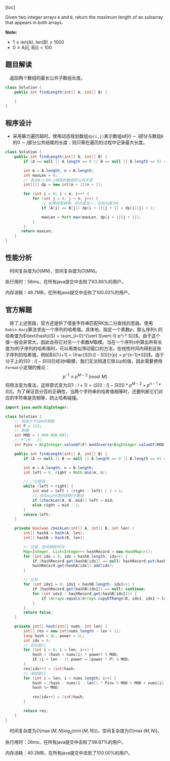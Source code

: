 [toc]

Given two integer arrays `A` and `B`, return the maximum length of an subarray that appears in both arrays.



**Note:**

* $1 \le \text{len(A), len(B)} \le 1000$
* $0 \le \text{A[i], B[i]} < 100$



## 题目解读

&emsp;返回两个数组的最长公共子数组长度。

```java
class Solution {
    public int findLength(int[] A, int[] B) {

    }
}
```

## 程序设计

* 采用暴力遍历超时。使用动态规划数组`dp(i,j)`表示数组`A`的$0 \sim i$部分与数组`B`的$0 \sim j$部分公共结尾的长度；则只需在遍历的过程中记录最大长度。

```java
class Solution {
    public int findLength(int[] A, int[] B) {
        if (A == null || A.length == 0 || B == null || B.length == 0) return 0;

        int m = A.length, n = B.length;
        int maxLen = 0;
        // 表示0~i与0~j结尾的数组的公共长度
        int[][] dp = new int[m + 1][n + 1];

        for (int i = 0; i < m; i++) {
            for (int j = 0; j < n; j++) {
                // 如果结尾相等，则长度加一，否则长度为0
                if (A[i] == B[j]) dp[i + 1][j + 1] = dp[i][j] + 1;

                maxLen = Math.max(maxLen, dp[i + 1][j + 1]);
            }
        }
       return maxLen;
    }
}
```

## 性能分析

&emsp;时间复杂度为$O(MN)$，空间复杂度为$O(MN)$。

执行用时：56ms，在所有java提交中击败了63.86%的用户。

内存消耗：48.7MB，在所有java提交中击败了100.00%的用户。

## 官方解题

&emsp;除了上述思路，官方还提供了借鉴字符串匹配RK加二分查找的思路。使用`Rabin-Karp`算法求出一个序列的哈希值。具体地，指定一个素数$p$，那么序列`S` 的哈希值为$\text{hash}(S) = \sum_{i=0}^{\vert S\vert-1} p^i * S[i]$。由于这个值一般会非常大，因此会将它对另一个素数$M$取模。当在一个序列`S`中算出所有长度为$l$的子序列的哈希值时，可以用类似滑动窗口的方法，在线性时间内得到这些子序列的哈希值。例如$S[1:l+1] = \frac{S[0:l] - S[0]}{p} + p^{n-1}*S[l]$。由于分子上的$S[0:l] - S[0]$已经对`M`取模，我们无法知道它除以$p$的值，因此需要使用`Fermat`小定理的推论：
$$
p^{-1} \equiv p^{M-2}\pmod{M}
$$
将除法变为乘法，这样原式变为$S[1:l+1] = (S[0:l] - S[0]) * p^{M-2} + p^{n-1}*S[l]$。为了保证百分百的正确性，当两个字符串的哈希值相等时，还要判断它们对应的字符串是否相等，防止哈希碰撞。

```java
import java.math.BigInteger;

class Solution {
    // 选择大于100的素数
    int P = 113;
    // 取模
    int MOD = 1_000_000_007;
    // P^(M - 2)
    int Pinv = BigInteger.valueOf(P).modInverse(BigInteger.valueOf(MOD)).intValue();

    public int findLength(int[] A, int[] B) {
        if (A == null || B == null || A.length == 0 || B.length == 0) return 0;

        int m = A.length, n = B.length;
        int left = 0, right = Math.min(m, n);

		// 二分查找
        while (left < right) {
            int mid = left + (right - left) / 2 + 1;
            // 存在mid长度的相同子数组
            if (checkLen(A, B, mid)) left = mid;
            else right = mid - 1;
        }
        return left;
    }

    private boolean checkLen(int[] A, int[] B, int len) {
        int[] hashA = hash(A, len);
        int[] hashB = hash(B, len);

		// 记录，空间换取时间
        Map<Integer, List<Integer>> hashRecord = new HashMap<>();
        for (int idx = 0; idx < hashA.length; idx++) {
            if (hashRecord.get(hashA[idx]) == null) hashRecord.put(hashA[idx], new ArrayList<>());
            hashRecord.get(hashA[idx]).add(idx);
        }

		// 比较
        for (int idx1 = 0; idx1 < hashB.length; idx1++) {
            if (hashRecord.get(hashB[idx1]) == null) continue;
            for (int idx2 : hashRecord.get(hashB[idx1])) {
                if (Arrays.equals(Arrays.copyOfRange(B, idx1, idx1 + len), Arrays.copyOfRange(A, idx2, idx2 + len))) return true;
            }
        }
        return false;
    }

    private int[] hash(int[] nums, int len) {
        int[] res = new int[nums.length - len + 1];
        long hash = 0L, power = 1L;
        int idx = 0;
        // 定位窗口
        for (int i = 0; i < len; i++) {
            hash = (hash + nums[i] * power) % MOD;
            if (i < len - 1) power = (power * P) % MOD;
        }
        res[idx++] = (int)hash;
        // 滑动窗口
        for (int i = len; i < nums.length; i++) {
            hash = (hash - nums[i - len]) * Pinv % MOD + MOD + nums[i] * power;
            hash %= MOD;
            
            res[idx++] = (int)hash;
        }

        return res;
    }
}
```

&emsp;时间复杂度为$O(\max(M,N)\log_2(\min(M,N)))$，空间复杂度为$O(\max(M,N))$。

执行用时：26ms，在所有java提交中击败了98.87%的用户。

内存消耗：40.2MB，在所有java提交中击败了100.00%的用户。
